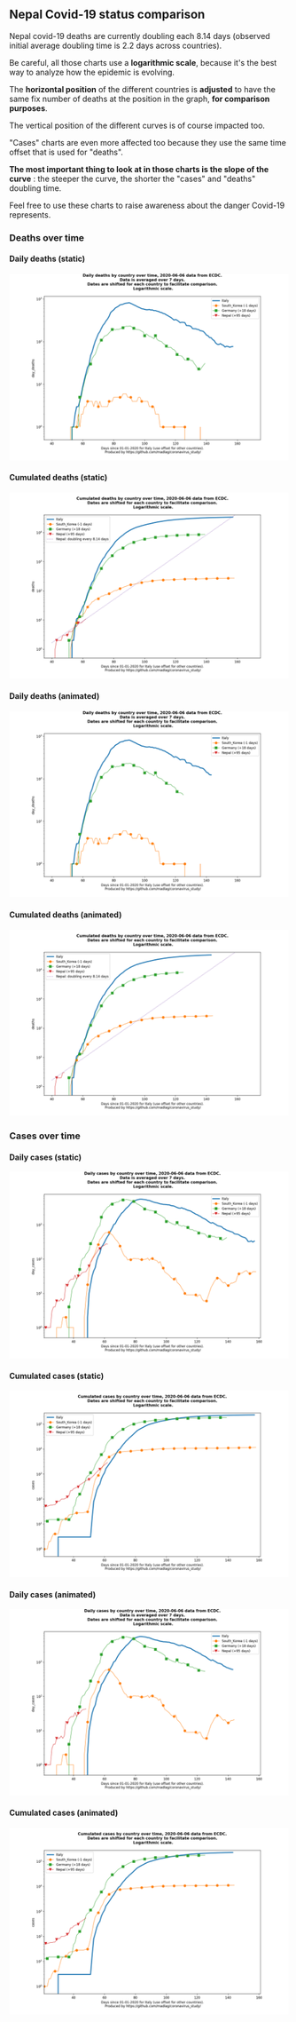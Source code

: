 ## Nepal Covid-19 status comparison 

Nepal covid-19 deaths are currently doubling each 8.14 days (observed initial average doubling time is 2.2 days across countries).



Be careful, all those charts use a **logarithmic scale**, because it's the best way to analyze how the epidemic is evolving.
 
The **horizontal position** of the different countries is **adjusted** to have the same fix number of deaths at the position in the graph, **for comparison purposes**.

The vertical position of the different curves is of course impacted too.

"Cases" charts are even more affected too because they use the same time offset that is used for "deaths".

**The most important thing to look at in those charts is the slope of the curve** : the steeper the curve, the shorter the "cases" and "deaths" doubling time.

Feel free to use these charts to raise awareness about the danger Covid-19 represents. 


 
### Deaths over time
 
#### Daily deaths (static)
![Nepal covid-19 daily deaths static chart](https://raw.githubusercontent.com/madlag/coronavirus_study/master/notebooks/graphs/2020-06-06/countries/Nepal/2020-06-06_Nepal_day_deaths.png "Nepal covid-19 day_deaths static chart")   
 
#### Cumulated deaths (static)
![Nepal covid-19 cumulated deaths static chart](https://raw.githubusercontent.com/madlag/coronavirus_study/master/notebooks/graphs/2020-06-06/countries/Nepal/2020-06-06_Nepal_deaths.png "Nepal covid-19 deaths static chart")   
 
#### Daily deaths (animated)
![Nepal covid-19 daily deaths animated chart](https://raw.githubusercontent.com/madlag/coronavirus_study/master/notebooks/graphs/2020-06-06/countries/Nepal/2020-06-06_Nepal_day_deaths.gif "Nepal covid-19 day_deaths animated chart")   
 
#### Cumulated deaths (animated)
![Nepal covid-19 cumulated deaths animated chart](https://raw.githubusercontent.com/madlag/coronavirus_study/master/notebooks/graphs/2020-06-06/countries/Nepal/2020-06-06_Nepal_deaths.gif "Nepal covid-19 deaths animated chart")   

 
### Cases over time
 
#### Daily cases (static)
![Nepal covid-19 daily cases static chart](https://raw.githubusercontent.com/madlag/coronavirus_study/master/notebooks/graphs/2020-06-06/countries/Nepal/2020-06-06_Nepal_day_cases.png "Nepal covid-19 day_cases static chart")   
 
#### Cumulated cases (static)
![Nepal covid-19 cumulated cases static chart](https://raw.githubusercontent.com/madlag/coronavirus_study/master/notebooks/graphs/2020-06-06/countries/Nepal/2020-06-06_Nepal_cases.png "Nepal covid-19 cases static chart")   
 
#### Daily cases (animated)
![Nepal covid-19 daily cases animated chart](https://raw.githubusercontent.com/madlag/coronavirus_study/master/notebooks/graphs/2020-06-06/countries/Nepal/2020-06-06_Nepal_day_cases.gif "Nepal covid-19 day_cases animated chart")   
 
#### Cumulated cases (animated)
![Nepal covid-19 cumulated cases animated chart](https://raw.githubusercontent.com/madlag/coronavirus_study/master/notebooks/graphs/2020-06-06/countries/Nepal/2020-06-06_Nepal_cases.gif "Nepal covid-19 cases animated chart")   

